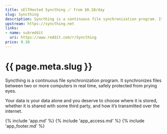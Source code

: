 ```yaml
---
title: sElfHosted Syncthing 🪄 from $0.10/day
slug: Syncthing
description: Syncthing is a continuous file synchronization program. It synchronizes files between two or more computers in real time, safely protected from prying eyes
upstream: https://syncthing.net
links:
- name: subreddit
  uri: https://www.reddit.com/r/Syncthing
price: 0.10
---
```


# {{ page.meta.slug }}

Syncthing is a continuous file synchronization program. It synchronizes files between two or more computers in real time, safely protected from prying eyes. 

Your data is your data alone and you deserve to choose where it is stored, whether it is shared with some third party, and how it’s transmitted over the internet.

{% include 'app.md' %}
{% include 'app_access.md' %}
{% include 'app_footer.md' %}